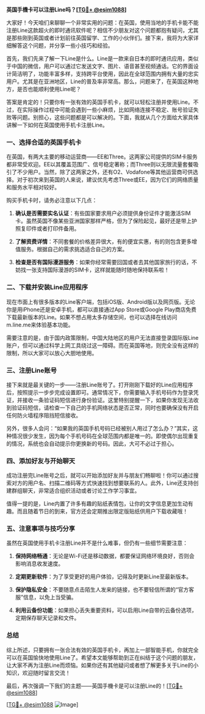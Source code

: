 **英国手機卡可以注册Line吗？[[TG💪+ @esim1088](https://t.me/s/esim1088)]**

大家好！今天咱们来聊聊一个非常实用的问题：在英国，使用当地的手机卡能不能注册Line这款超火的即时通讯软件呢？相信不少朋友对这个问题都抱有疑问，尤其是那些刚到英国或者计划前往英国留学、工作的小伙伴们。接下来，我将为大家详细解答这个问题，并分享一些小技巧和经验。

首先，我们先来了解一下Line是什么。Line是一款来自日本的即时通讯应用，类似于中国的微信，用户可以通过它发送文字、图片、语音甚至视频通话。它的界面设计简洁明了，功能丰富多样，支持跨平台使用，因此在全球范围内拥有大量的忠实用户。尤其是在亚洲地区，Line的普及率非常高。那么，问题来了，在英国这种地方，是否也能顺利使用Line呢？

答案是肯定的！只要你有一张有效的英国手机卡，就可以轻松注册并使用Line。不过，在实际操作过程中可能会遇到一些小麻烦，比如网络连接不稳定、账号验证失败等问题。别担心，这些问题都是可以解决的。下面，我就从几个方面给大家具体讲解一下如何在英国使用手机卡注册Line。

### 一、选择合适的英国手机卡

在英国，有两大主要的移动运营商——EE和Three。这两家公司提供的SIM卡服务都非常受欢迎。EE以其覆盖范围广、信号稳定著称；而Three则以无限流量套餐吸引了不少用户。当然，除了这两家之外，还有O2、Vodafone等其他运营商可供选择。对于初次来到英国的人来说，建议优先考虑Three或EE，因为它们的网络质量和服务水平相对较好。

购买手机卡时，请务必注意以下几点：

1. **确认是否需要实名认证**：有些国家要求用户必须提供身份证件才能激活SIM卡。虽然英国不像某些亚洲国家那样严格，但为了保险起见，最好还是带上护照复印件或者打印件备用。
   
2. **了解资费详情**：不同套餐的价格差异很大，有的便宜实惠，有的则包含更多增值服务。根据自己的需求挑选适合自己的方案。

3. **检查是否有国际漫游服务**：如果你经常需要回国或者去其他国家旅行的话，不妨找一张支持国际漫游的SIM卡，这样就能随时随地保持联系啦！

### 二、下载并安装Line应用程序

现在市面上有很多版本的Line客户端，包括iOS版、Android版以及网页版。无论你是用iPhone还是安卓手机，都可以直接通过App Store或Google Play商店免费下载最新版本的Line。如果不想占用太多存储空间，也可以选择在线访问m.line.me来体验基本功能。

需要注意的是，由于国内政策限制，中国大陆地区的用户无法直接登录国际版Line账户，但可以通过科学上网工具绕过这一障碍。而在英国等地，则完全没有这样的限制，所以大家可以放心大胆地使用。

### 三、注册Line账号

接下来就是最关键的一步——注册Line账号了。打开刚刚下载好的Line应用程序后，按照提示一步步完成设置即可。通常情况下，你需要输入手机号码作为登录凭证，并接收一条验证码短信进行身份验证。这里特别提醒一下，如果你发现无法收到验证码短信，请检查一下自己的手机网络状态是否正常，同时也要确保没有开启任何防火墙程序阻挡短信接收。

另外，很多人会问：“如果我的英国手机号码已经被别人用过了怎么办？”其实，这种情况很少发生，因为每个手机号码在全球范围内都是唯一的。即使偶尔出现重复的情况，系统也会自动提示你更换新的号码。因此，大可不必过于担心。

### 四、添加好友与开始聊天

成功注册完Line账号之后，就可以开始添加好友并与朋友们畅聊啦！你可以通过搜索对方的用户名、扫描二维码等方式快速找到想要联系的人。此外，Line还支持创建群组聊天，非常适合组织活动或者讨论工作学习事宜。

值得一提的是，Line内置了许多有趣的贴纸表情包，让你的文字信息更加生动有趣。而且随着节日的到来，官方还会定期推出限定版贴纸供用户下载收藏哦！

### 五、注意事项与技巧分享

虽然在英国使用手机卡注册Line并不是什么难事，但仍有一些细节需要注意：

1. **保持网络畅通**：无论是Wi-Fi还是移动数据，都要保证网络环境良好，否则会影响消息收发速度。

2. **定期更新软件**：为了享受更好的用户体验，记得及时更新Line至最新版本。

3. **保护隐私安全**：不要随意点击陌生人发来的链接，也不要轻信所谓的“官方客服”信息，以免上当受骗。

4. **利用云备份功能**：如果担心丢失重要资料，可以启用Line自带的云备份选项，定期保存聊天记录和文件。

### 总结

综上所述，只要拥有一张合法有效的英国手机卡，再加上一部智能手机，你就完全可以在英国愉快地使用Line了。希望本文能够帮助到正在纠结于这个问题的朋友，让大家不再为注册Line而烦恼。如果你还有其他疑问或者想了解更多关于Line的小知识，欢迎随时留言交流！

最后，再次强调一下我们的主题——英国手機卡是可以注册Line的！[[TG💪+ @esim1088](https://t.me/s/esim1088)] 

[[TG💪+ @esim1088](https://t.me/s/esim1088) ![Image](https://i.postimg.cc/4NQfJmqS/Snipaste-2025-05-13-00-14-12.png)]